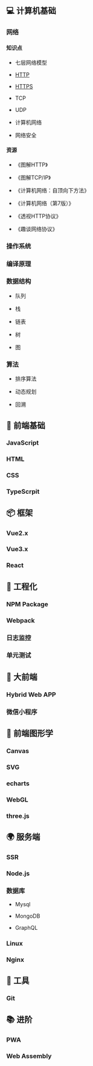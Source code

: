 ## 💻 计算机基础

### 网络

#### 知识点

- 七层网络模型

- [HTTP](./网络/HTTP.md)

- [HTTPS](./网络/HTTPS.md)

- TCP

- UDP

- 计算机网络

- 网络安全

#### 资源

- 《图解HTTP》

- 《图解TCP/IP》

- 《计算机网络：自顶向下方法》

- 《计算机网络（第7版）》

- 《透视HTTP协议》

- 《趣谈网络协议》

### 操作系统

### 编译原理

### 数据结构

- 队列

- 栈

- 链表

- 树

- 图

### 算法

- 排序算法

- 动态规划

- 回溯

## 💄 前端基础

### JavaScript

### HTML

### CSS

### TypeScrpit

## 📦 框架

### Vue2.x

### Vue3.x

### React

## 🔧 工程化

### NPM Package

### Webpack

### 日志监控

### 单元测试

## 👄 大前端

### Hybrid Web APP

### 微信小程序

## 🎨 前端图形学

### Canvas

### SVG

### echarts

### WebGL

### three.js

## 🌍 服务端

### SSR

### Node.js

### 数据库

- Mysql

- MongoDB

- GraphQL

### Linux

### Nginx

## 🧰 工具

### Git

## 📚 进阶

### PWA

### Web Assembly
